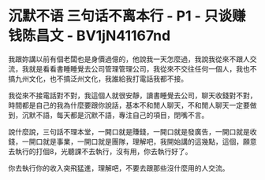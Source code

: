 # 沉默不语 三句话不离本行 - P1 - 只谈赚钱陈昌文 - BV1jN41167nd

我跟妳講以前有個老闆也是身價過億的，他說我一天怎麼過，我說我從來不跟人交流，我就是看看書睡睡覺去公司管理管理公司，我從來不交往任何一個人，我也不搞九州文化，也不搞泛州文化，我誰給我打電話我都不接。

我從來不接電話對不對，我這個人就很安靜，讀書睡覺去公司，聊天收錢對不對，時間都是自己的我為什麼要跟你說話，基本不和閒人聊天，不和閒人聊天一定要做到，沉默不語，每天都是沉默不語，專注自己的項目，閉嘴不言。

說什麼說，三句話不理本堂，一開口就是賺錢，一開口就是發廣告，一開口就是收錢，一開口就是事業，一開口就是團隊，理解吧，我開始講的這幾點，這個，願意去執行的打個8，光聽課不去執行，沒有用，你去執行好了。

你去執行你的收入突飛猛進，理解吧，不要去跟那些沒什麼用的人交流。